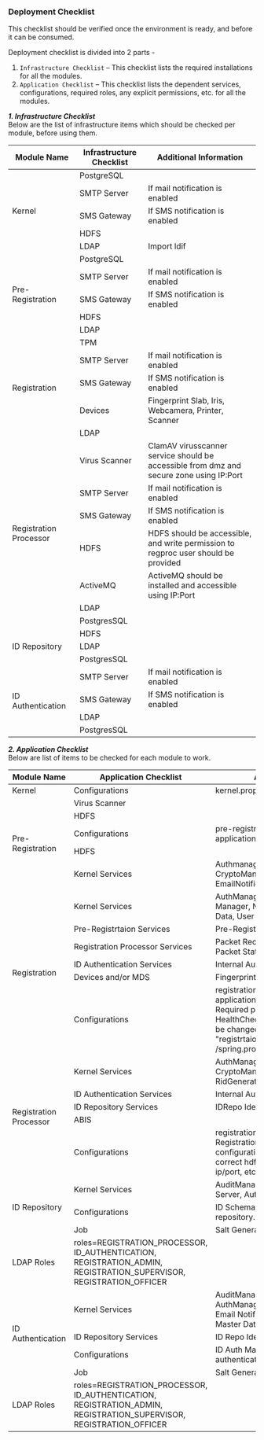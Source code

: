 
### Deployment Checklist
This checklist should be verified once the environment is ready, and before it can be consumed.

Deployment checklist is divided into 2 parts - 
 1. `Infrastructure Checklist` – This checklist lists the required installations for all the modules.
 2. `Application Checklist` – This checklist lists the dependent services, configurations, required roles, any explicit permissions, etc. for all the modules.

***1. Infrastructure Checklist***    
Below are the list of infrastructure items which should be checked per module, before using them.

<table>
    <thead>
        <tr>
            <th>Module Name</th>
            <th>Infrastructure Checklist</th>
            <th>Additional Information</th>
        </tr>
    </thead>
    <tbody>
        <tr>
            <td rowspan=5>Kernel</td>
            <td rowspan=1>PostgreSQL</td>
            <td></td>
        </tr>
        <tr>
            <td rowspan=1>SMTP Server</td>
            <td>If mail notification is enabled</td>
        </tr>
        <tr>
            <td rowspan=1>SMS Gateway</td>
            <td>If SMS notification is enabled</td>
        </tr>
        <tr>
            <td rowspan=1>HDFS</td>
            <td></td>
        </tr>
        <tr>
            <td rowspan=1>LDAP</td>
            <td>Import ldif</td>
        </tr>
       <tr>
            <td rowspan=5>Pre-Registration</td>
            <td rowspan=1>PostgreSQL</td>
            <td></td>
        </tr>
        <tr>
            <td rowspan=1>SMTP Server</td>
            <td>If mail notification is enabled</td>
        </tr>
        <tr>
            <td rowspan=1>SMS Gateway</td>
            <td>If SMS notification is enabled</td>
        </tr>
        <tr>
            <td rowspan=1>HDFS</td>
            <td></td>
        </tr>
        <tr>
            <td rowspan=1>LDAP</td>
            <td></td>
        </tr>
        <tr>
            <td rowspan=5>Registration</td>
            <td rowspan=1>TPM</td>
            <td></td>
        </tr>
        <tr>
            <td rowspan=1>SMTP Server</td>
            <td>If mail notification is enabled</td>
        </tr>
        <tr>
            <td rowspan=1>SMS Gateway</td>
            <td>If SMS notification is enabled</td>
        </tr>
        <tr>
            <td rowspan=1>Devices</td>
            <td>Fingerprint Slab, Iris, Webcamera, Printer, Scanner</td>
        </tr>
        <tr>
            <td rowspan=1>LDAP</td>
            <td></td>
        </tr>
     <tr>
            <td rowspan=7>Registration Processor</td>
            <td rowspan=1>Virus Scanner</td>
            <td>ClamAV virusscanner service should be accessible from dmz and secure zone using IP:Port</td>
        </tr>
        <tr>
            <td rowspan=1>SMTP Server</td>
            <td>If mail notification is enabled</td>
        </tr>
        <tr>
            <td rowspan=1>SMS Gateway</td>
            <td>If SMS notification is enabled</td>
        </tr>
        <tr>
            <td rowspan=1>HDFS</td>
            <td>HDFS should be accessible, and write permission to regproc user should be provided</td>
        </tr>
        <tr>
            <td rowspan=1>ActiveMQ</td>
            <td>ActiveMQ should be installed and accessible using IP:Port</td>
        </tr>
         <tr>
            <td rowspan=1>LDAP</td>
            <td></td>
        </tr>
         <tr>
            <td rowspan=1>PostgresSQL</td>
            <td></td>
        </tr>
       <tr>
            <td rowspan=3>ID Repository</td>
            <td rowspan=1>HDFS</td>
            <td></td>
        </tr>
        <tr>
            <td rowspan=1>LDAP</td>
            <td></td>
        </tr>
        <tr>
            <td rowspan=1>PostgresSQL</td>
            <td></td>
        </tr>
       <tr>
            <td rowspan=4>ID Authentication</td>
            <td rowspan=1>SMTP Server</td>
            <td>If mail notification is enabled</td>
        </tr>
        <tr>
            <td rowspan=1>SMS Gateway</td>
            <td>If SMS notification is enabled</td>
        </tr>
        <tr>
            <td rowspan=1>LDAP</td>
            <td></td>
        </tr>
        <tr>
            <td rowspan=1>PostgresSQL</td>
            <td></td>
        </tr>    
    </tbody>
</table>


***2. Application Checklist***     
Below are list of items to be checked for each module to work.    

<table>
    <thead>
        <tr>
            <th>Module Name</th>
            <th>Application Checklist</th>
            <th>Additional Information</th>
        </tr>
    </thead>
    <tbody>
        <tr>
            <td rowspan=1>Kernel</td>
            <td rowspan=1>Configurations</td>
            <td>kernel.properties, application.properties</td>
        </tr>
       <tr>
            <td rowspan=5>Pre-Registration</td>
            <td rowspan=1>Virus Scanner</td>
            <td></td>
        </tr>
        <tr>
            <td rowspan=1>HDFS</td>
            <td></td>
        </tr>
        <tr>
            <td rowspan=1>Configurations</td>
            <td>pre-registration.properties, application.properties</td>
        </tr>
        <tr>
            <td rowspan=1>HDFS</td>
            <td></td>
        </tr>
        <tr>
            <td rowspan=1>Kernel Services</td>
            <td>Authmanager, AuditManager, MasterData, CryptoManager, KeyManager, SmsNotifier, EmailNotifier, Config Server, OTPManager</td>
        </tr>
        <tr>
            <td rowspan=6>Registration</td>
            <td rowspan=1>Kernel Services</td>
            <td>AuthManager, Sync Data Service, Key Manager,  
Notification Manager, Master Data, User Salt Service,  
User Detail Service</td>
        </tr>
        <tr>
            <td rowspan=1>Pre-Registrtaion Services</td>
            <td>Pre-Registration Sync Service</td>
        </tr>
        <tr>
            <td rowspan=1>Registration  
Processor Services</td>
            <td>Packet Reciever, Packet Sync Status, Packet Status</td>
        </tr>
        <tr>
            <td rowspan=1>ID Authentication Services</td>
            <td>Internal Authentication Service</td>
        </tr>
        <tr>
            <td rowspan=1>Devices and/or MDS</td>
            <td>Fingerprint/Iris/Webcamera/Printer/Scanner</td>
        </tr>
        <tr>
            <td rowspan=1>Configurations</td>
            <td>registration.properties, application.properties,  
spring.properties  
Required properties for library URL, HealthCheck URL, TPM availability needs to be changed in the file present at -  
"registrtaion-services/src/main/resources  
/spring.properties"</td>
        </tr>
     <tr>
            <td rowspan=5>Registration Processor</td>
            <td rowspan=1>Kernel Services</td>
            <td>AuthManager, AuditManager, MasterData,  
CryptoManager, KeyManager, Signature,  
RidGenerator, SmsNotifier, EmailNotifier</td>
        </tr>
        <tr>
            <td rowspan=1>ID Authentication Services</td>
            <td>Internal Authentication Service</td>
        </tr>
        <tr>
            <td rowspan=1>ID Repository Services</td>
            <td>IDRepo Identity and VID Services</td>
        </tr>
        <tr>
            <td rowspan=1>ABIS</td>
            <td></td>
        </tr>
        <tr>
            <td rowspan=1>Configurations</td>
            <td>registration-processor.properties,  
RegistrationProcessorAbis.json  
These configurations should be updated with correct hdfs, activemq, virusscanner ip/port, etc.</td>
        </tr>
       <tr>
            <td rowspan=3>ID Repository</td>
            <td rowspan=1>Kernel Services</td>
            <td>AuditManager, CryptoManager, Config Server, AuthManager</td>
        </tr>
        <tr>
            <td rowspan=1>Configurations</td>
            <td>ID Schema, VID Policy Schema, id-repository.properties</td>
        </tr>
        <tr>
            <td rowspan=1>Job</td>
            <td>Salt Generator</td>
        </tr>
        <tr>
            <td rowspan=1>LDAP Roles</td>
            <td>roles=REGISTRATION_PROCESSOR, ID_AUTHENTICATION, REGISTRATION_ADMIN, REGISTRATION_SUPERVISOR, REGISTRATION_OFFICER</td>
        </tr>
       <tr>
            <td rowspan=4>ID Authentication</td>
            <td rowspan=1>Kernel Services</td>
            <td>AuditManager, CryptoManager, AuthManager,  
Config Server, OTPManager, Email Notifier, SMS Notifier, Signature, Master Data, TokenID Generator</td>
        </tr>
        <tr>
            <td rowspan=1>ID Repository Services</td>
            <td>ID Repo Identity and VID Services</td>
        </tr>
        <tr>
            <td rowspan=1>Configurations</td>
            <td>ID Auth Mapping, id-authentication.properties</td>
        </tr>
        <tr>
            <td rowspan=1>Job</td>
            <td>Salt Generator</td>
        </tr>    
        <tr>
            <td rowspan=1>LDAP Roles</td>
            <td>roles=REGISTRATION_PROCESSOR, ID_AUTHENTICATION, REGISTRATION_ADMIN, REGISTRATION_SUPERVISOR, REGISTRATION_OFFICER</td>
        </tr>    
    </tbody>
</table>






